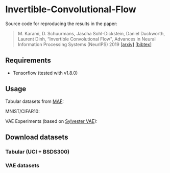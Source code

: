 # Invertible-Convolutional-Flow
Source code for reproducing the results in the paper: 
>M. Karami, D. Schuurmans, Jascha Sohl-Dickstein, Daniel Duckworth, Laurent Dinh, “Invertible Convolutional Flow", Advances in Neural Information Processing Systems (NeurIPS) 2019
> [[arxiv]](https://arxiv.org/.../...) [[bibtex]](http://...)

## Requirements
 - Tensorflow (tested with v1.8.0)

## Usage

Tabular datasets from [MAF](https://github.com/gpapamak/maf):


MNIST/CIFAR10:


VAE Experiments (based on [Sylvester VAE](https://github.com/riannevdberg/sylvester-flows)):



## Download datasets
### Tabular (UCI + BSDS300)

### VAE datasets
